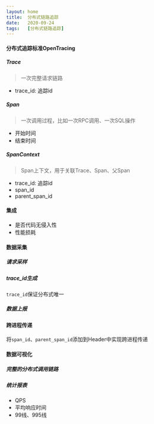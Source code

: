 ```yaml
---
layout: home
title:  分布式链路追踪
date:   2020-09-24
tags:   [分布式链路追踪]
---
```


#### 分布式追踪标准OpenTracing

##### Trace

> 一次完整请求链路

* trace_id: 追踪id

##### Span

> 一次调用过程，比如一次RPC调用、一次SQL操作

* 开始时间
* 结束时间

##### SpanContext

> Span上下文，用于关联Trace、Span、父Span

* trace_id: 追踪id
* span_id
* parent_span_id

#### 集成

* 是否代码无侵入性
* 性能损耗

#### 数据采集

##### 请求采样

##### trace_id生成

`trace_id`保证分布式唯一

##### 数据上报

#### 跨进程传递

将`span_id`、`parent_span_id`添加到Header中实现跨进程传递

#### 数据可视化

##### 完整的分布式调用链路

##### 统计报表

* QPS
* 平均响应时间
* 99线、995线
